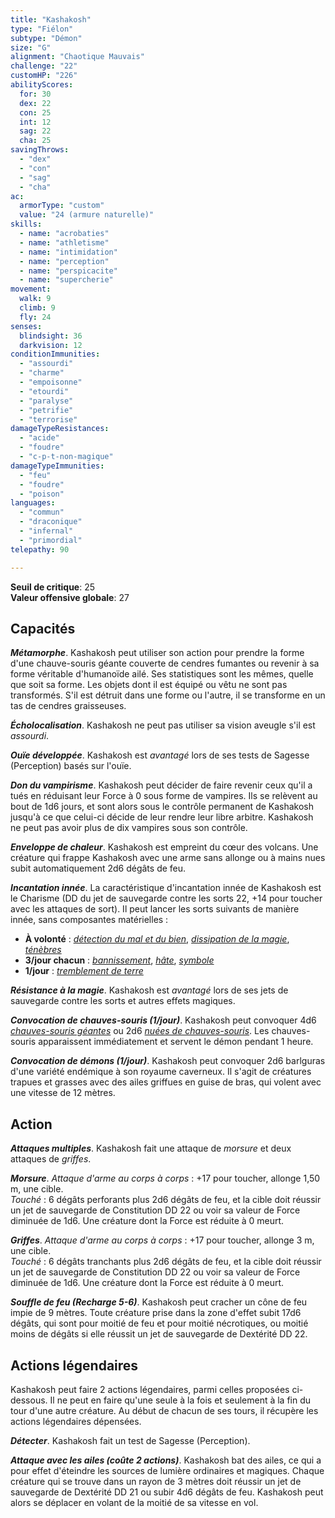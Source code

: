 ```yaml
---
title: "Kashakosh"
type: "Fiélon"
subtype: "Démon"
size: "G"
alignment: "Chaotique Mauvais"
challenge: "22"
customHP: "226"
abilityScores:
  for: 30
  dex: 22
  con: 25
  int: 12
  sag: 22
  cha: 25
savingThrows:
  - "dex"
  - "con"
  - "sag"
  - "cha"
ac:
  armorType: "custom"
  value: "24 (armure naturelle)"
skills:
  - name: "acrobaties"
  - name: "athletisme"
  - name: "intimidation"
  - name: "perception"
  - name: "perspicacite"
  - name: "supercherie"
movement:
  walk: 9
  climb: 9
  fly: 24
senses:
  blindsight: 36
  darkvision: 12
conditionImmunities:
  - "assourdi"
  - "charme"
  - "empoisonne"
  - "etourdi"
  - "paralyse"
  - "petrifie"
  - "terrorise"
damageTypeResistances:
  - "acide"
  - "foudre"
  - "c-p-t-non-magique"
damageTypeImmunities:
  - "feu"
  - "foudre"
  - "poison"
languages:
  - "commun"
  - "draconique"
  - "infernal"
  - "primordial"
telepathy: 90

---
```

**Seuil de critique**: 25        
**Valeur offensive globale**: 27     
## Capacités
_**Métamorphe**_. Kashakosh peut utiliser son action pour prendre la forme d'une chauve-souris géante couverte de cendres fumantes ou revenir à sa forme véritable d'humanoïde ailé. Ses statistiques sont les mêmes, quelle que soit sa forme. Les objets dont il est équipé ou vêtu ne sont pas transformés. S'il est détruit dans une forme ou l'autre, il se transforme en un tas de cendres graisseuses.

_**Écholocalisation**_. Kashakosh ne peut pas utiliser sa vision aveugle s'il est _assourdi_.

_**Ouïe développée**_. Kashakosh est _avantagé_ lors de ses tests de Sagesse (Perception) basés sur l'ouïe.

_**Don du vampirisme**_. Kashakosh peut décider de faire revenir ceux qu'il a tués en réduisant leur Force à 0 sous forme de vampires. Ils se relèvent au bout de 1d6 jours, et sont alors sous le contrôle permanent de Kashakosh jusqu'à ce que celui-ci décide de leur rendre leur libre arbitre. Kashakosh ne peut pas avoir plus de dix vampires sous son contrôle.

_**Enveloppe de chaleur**_. Kashakosh est empreint du cœur des volcans. Une créature qui frappe Kashakosh avec une arme sans allonge ou à mains nues subit automatiquement 2d6 dégâts de feu.

_**Incantation innée**_. La caractéristique d'incantation innée de Kashakosh est le Charisme (DD du jet de sauvegarde contre les sorts 22, +14 pour toucher avec les attaques de sort). Il peut lancer les sorts suivants de manière innée, sans composantes matérielles :
* **À volonté** : [_détection du mal et du bien_](/grimoire/detection-du-mal-et-du-bien/), [_dissipation de la magie_](/grimoire/dissipation-de-la-magie/), [_ténèbres_](/grimoire/tenebres/)
* **3/jour chacun** : [_bannissement_](/grimoire/bannissement/), [_hâte_](/grimoire/hate/), [_symbole_](/grimoire/symbole/)
* **1/jour** : [_tremblement de terre_](/grimoire/tremblement-de-terre/)

_**Résistance à la magie**_. Kashakosh est _avantagé_ lors de ses jets de sauvegarde contre les sorts et autres effets magiques.

_**Convocation de chauves-souris (1/jour)**_. Kashakosh peut convoquer 4d6 [_chauves-souris géantes_](/bestiaire/chauve-souris-geante/) ou 2d6 [_nuées de chauves-souris_](/bestiaire/nuee-de-chauve-souris/). Les chauves-souris apparaissent immédiatement et servent le démon pendant 1 heure.

_**Convocation de démons (1/jour)**_. Kashakosh peut convoquer 2d6 barlguras d'une variété endémique à son royaume caverneux. Il s'agit de créatures trapues et grasses avec des ailes griffues en guise de bras, qui volent avec une vitesse de 12 mètres.

## Action
_**Attaques multiples**_. Kashakosh fait une attaque de _morsure_ et deux attaques de _griffes_.

_**Morsure**_. _Attaque d'arme au corps à corps_ : +17 pour toucher, allonge 1,50 m, une cible.  
_Touché_ : 6 dégâts perforants plus 2d6 dégâts de feu, et la cible doit réussir un jet de sauvegarde de Constitution DD 22 ou voir sa valeur de Force diminuée de 1d6. Une créature dont la Force est réduite à 0 meurt.

_**Griffes**_. _Attaque d'arme au corps à corps_ : +17 pour toucher, allonge 3 m, une cible.  
_Touché_ : 6 dégâts tranchants plus 2d6 dégâts de feu, et la cible doit réussir un jet de sauvegarde de Constitution DD 22 ou voir sa valeur de Force diminuée de 1d6. Une créature dont la Force est réduite à 0 meurt.

_**Souffle de feu (Recharge 5-6)**_. Kashakosh peut cracher un cône de feu impie de 9 mètres. Toute créature prise dans la zone d'effet subit 17d6 dégâts, qui sont pour moitié de feu et pour moitié nécrotiques, ou moitié moins de dégâts si elle réussit un jet de sauvegarde de Dextérité DD 22.

## Actions légendaires
Kashakosh peut faire 2 actions légendaires, parmi celles proposées ci-dessous. Il ne peut en faire qu'une seule à la fois et seulement à la fin du tour d'une autre créature. Au début de chacun de ses tours, il récupère les actions légendaires dépensées.

_**Détecter**_. Kashakosh fait un test de Sagesse (Perception).

_**Attaque avec les ailes (coûte 2 actions)**_. Kashakosh bat des ailes, ce qui a pour effet d'éteindre les sources de lumière ordinaires et magiques. Chaque créature qui se trouve dans un rayon de 3 mètres doit réussir un jet de sauvegarde de Dextérité DD 21 ou subir 4d6 dégâts de feu. Kashakosh peut alors se déplacer en volant de la moitié de sa vitesse en vol.
